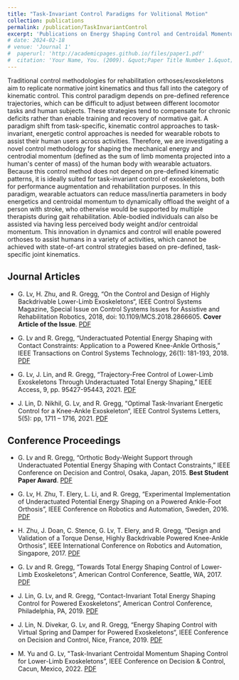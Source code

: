 ```yaml
---
title: "Task-Invariant Control Paradigms for Volitional Motion"
collection: publications
permalink: /publication/TaskInvariantControl
excerpt: 'Publications on Energy Shaping Control and Centroidal Momentum Shaping Control for Lower-Limb Exoskeletons.'
# date: 2024-02-18
# venue: 'Journal 1'
#  paperurl: 'http://academicpages.github.io/files/paper1.pdf'
#  citation: 'Your Name, You. (2009). &quot;Paper Title Number 1.&quot; <i>Journal 1</i>. 1(1).'
---
```

Traditional control methodologies for rehabilitation orthoses/exoskeletons aim to replicate normative joint kinematics and thus fall into the category of kinematic control. This control paradigm depends on pre-defined reference trajectories, which can be difficult to adjust between different locomotor tasks and human subjects. These strategies tend to compensate for chronic deficits rather than enable training and recovery of normative gait. A paradigm shift from task-specific, kinematic control approaches to task-invariant, energetic control approaches is needed for wearable robots to assist their human users across activities. Therefore, we are investigating a novel control methodology for shaping the mechanical energy and centrodial momentum (defined as the sum of limb momenta projected into a human's center of mass) of the human body with wearable actuators. Because this control method does not depend on pre-defined kinematic patterns, it is ideally suited for task-invariant control of exoskeletons, both for performance augmentation and rehabilitation purposes. In this paradigm, wearable actuators can reduce mass/inertia parameters in body energetics and centroidal momentum to dynamically offload the weight of a person with stroke, who otherwise would be supported by multiple therapists during gait rehabilitation. Able-bodied individuals can also be assisted via having less perceived body weight and/or centroidal momentum. This innovation in dynamics and control will enable powered orthoses to assist humans in a variety of activities, which cannot be achieved with state-of-art control strategies based on pre-defined, task-specific joint kinematics.

Journal Articles 
---
* G. Lv, H. Zhu, and R. Gregg, “On the Control and Design of Highly Backdrivable Lower-Limb Exoskeletons“, IEEE Control Systems Magazine, Special Issue on Control Systems Issues for Assistive and Rehabilitation Robotics, 2018, doi: 10.1109/MCS.2018.2866605. **Cover Article of the Issue**. [PDF](http://assistiveroboticslaboratory.github.io/files/GeCSM.pdf)

* G. Lv and R. Gregg, “Underactuated Potential Energy Shaping with Contact Constraints: Application to a Powered Knee-Ankle Orthosis,” IEEE Transactions on Control Systems Technology, 26(1): 181-193, 2018. [PDF](http://academicpages.github.io/files/GeTCST.pdf)

* G. Lv, J. Lin, and R. Gregg, “Trajectory-Free Control of Lower-Limb Exoskeletons Through Underactuated Total Energy Shaping,” IEEE Access, 9, pp. 95427-95443, 2021. [PDF](http://assistiveroboticslaboratory.github.io/files/GeTCST.pdf) 

* J. Lin, D. Nikhil, G. Lv, and R. Gregg, “Optimal Task-Invariant Energetic Control for a Knee-Ankle Exoskeleton“, IEEE Control Systems Letters, 5(5): pp, 1711 – 1716, 2021. [PDF](http://assistiveroboticslaboratory.github.io/files/GeCSS.pdf)

Conference Proceedings
---
* G. Lv and R. Gregg, “Orthotic Body-Weight Support through Underactuated Potential Energy Shaping with Contact Constraints,” IEEE Conference on Decision and Control, Osaka, Japan, 2015. **Best Student Paper Award**. [PDF](http://assistiveroboticslaboratory.github.io/files/GeCDC15.pdf)

* G. Lv, H. Zhu, T. Elery, L. Li, and R. Gregg, “Experimental Implementation of Underactuated Potential Energy Shaping on a Powered Ankle-Foot Orthosis”, IEEE Conference on Robotics and Automation, Sweden, 2016. [PDF](http://assistiveroboticslaboratory.github.io/files/GeICRA16.pdf)

* H. Zhu, J. Doan, C. Stence, G. Lv, T. Elery, and R. Gregg, “Design and Validation of a Torque Dense, Highly Backdrivable Powered Knee-Ankle Orthosis”, IEEE International Conference on Robotics and Automation, Singapore, 2017. [PDF](http://assistiveroboticslaboratory.github.io/files/GeICRA17.pdf)

* G. Lv and R. Gregg, “Towards Total Energy Shaping Control of Lower-Limb Exoskeletons”, American Control Conference, Seattle, WA, 2017. [PDF](http://assistiveroboticslaboratory.github.io/files/GeACC17.pdf)

* J. Lin, G. Lv, and R. Gregg, “Contact-Invariant Total Energy Shaping Control for Powered Exoskeletons“, American Control Conference, Philadelphia, PA, 2019. [PDF](http://assistiveroboticslaboratory.github.io/files/GeACC19.pdf)

* J. Lin, N. Divekar, G. Lv, and R. Gregg, “Energy Shaping Control with Virtual Spring and Damper for Powered Exoskeletons“, IEEE Conference on Decision and Control, Nice, France, 2019. [PDF](http://assistiveroboticslaboratory.github.io/files/GeCDC19.pdf)

* M. Yu and G. Lv, "Task-Invariant Centroidal Momentum Shaping Control for Lower-Limb Exoskeletons”, IEEE Conference on Decision & Control, Cacun, Mexico, 2022. [PDF](http://assistiveroboticslaboratory.github.io/files/GeCDC22.pdf)

<!-- This paper is about the number 1. The number 2 is left for future work. -->

<!-- [Download paper here](http://academicpages.github.io/files/paper1.pdf) -->

<!-- Recommended citation: Your Name, You. (2009). "Paper Title Number 1." <i>Journal 1</i>. 1(1). -->
